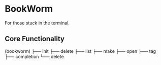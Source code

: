 # BookWorm

For those stuck in the terminal.

## Core Functionality
(bookworm)
├── init
├── delete
├── list
├── make
├── open
├── tag
├── completion
└── delete
